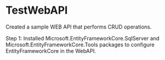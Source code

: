 # TestWebAPI
Created a sample WEB API that performs CRUD operations.

Step 1: Installed Microsoft.EntityFrameworkCore.SqlServer and Microsoft.EntityFrameworkCore.Tools packages to configure EntityFrameworkCore
in the WebAPI.

